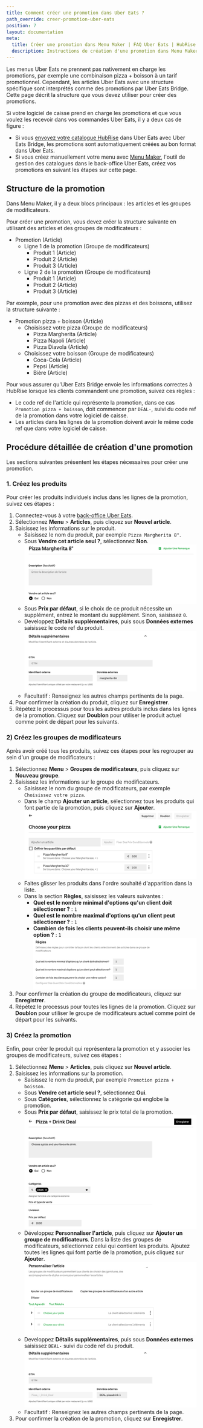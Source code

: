 ```yaml
---
title: Comment créer une promotion dans Uber Eats ?
path_override: creer-promotion-uber-eats
position: 7
layout: documentation
meta:
  title: Créer une promotion dans Menu Maker | FAQ Uber Eats | HubRise
  description: Instructions de création d'une promotion dans Menu Maker, l'outil de gestion des catalogues dans le back-office Uber Eats.
---
```


Les menus Uber Eats ne prennent pas nativement en charge les promotions, par exemple une combinaison pizza + boisson à un tarif promotionnel.
Cependant, les articles Uber Eats avec une structure spécifique sont interprétés comme des promotions par Uber Eats Bridge.
Cette page décrit la structure que vous devez utiliser pour créer des promotions.

Si votre logiciel de caisse prend en charge les promotions et que vous voulez les recevoir dans vos commandes Uber Eats, il y a deux cas de figure :

- Si vous [envoyez votre catalogue HubRise](/apps/uber-eats/push-catalog) dans Uber Eats avec Uber Eats Bridge, les promotions sont automatiquement créées au bon format dans Uber Eats.
- Si vous créez manuellement votre menu avec [Menu Maker](https://merchants.ubereats.com/us/fr/technology/simplify-operations/menu-management), l'outil de gestion des catalogues dans le back-office Uber Eats, créez vos promotions en suivant les étapes sur cette page.

## Structure de la promotion

Dans Menu Maker, il y a deux blocs principaux : les articles et les groupes de modificateurs.

Pour créer une promotion, vous devez créer la structure suivante en utilisant des articles et des groupes de modificateurs :

- Promotion (Article)
  - Ligne 1 de la promotion (Groupe de modificateurs)
    - Produit 1 (Article)
    - Produit 2 (Article)
    - Produit 3 (Article)
  - Ligne 2 de la promotion (Groupe de modificateurs)
    - Produit 1 (Article)
    - Produit 2 (Article)
    - Produit 3 (Article)

Par exemple, pour une promotion avec des pizzas et des boissons, utilisez la structure suivante :

- Promotion pizza + boisson (Article)
  - Choisissez votre pizza (Groupe de modificateurs)
    - Pizza Margherita (Article)
    - Pizza Napoli (Article)
    - Pizza Diavola (Article)
  - Choisissez votre boisson (Groupe de modificateurs)
    - Coca-Cola (Article)
    - Pepsi (Article)
    - Bière (Article)

Pour vous assurer qu'Uber Eats Bridge envoie les informations correctes à HubRise lorsque les clients commandent une promotion, suivez ces règles :

- Le code ref de l'article qui représente la promotion, dans ce cas `Promotion pizza + boisson`, doit commencer par `DEAL-`, suivi du code ref de la promotion dans votre logiciel de caisse.
- Les articles dans les lignes de la promotion doivent avoir le même code ref que dans votre logiciel de caisse.

## Procédure détaillée de création d'une promotion

Les sections suivantes présentent les étapes nécessaires pour créer une promotion.

### 1. Créez les produits

Pour créer les produits individuels inclus dans les lignes de la promotion, suivez ces étapes :

1. Connectez-vous à votre [back-office Uber Eats](https://restaurant.uber.com).
2. Sélectionnez **Menu** > **Articles**, puis cliquez sur **Nouvel article**.
3. Saisissez les informations sur le produit.
   - Saisissez le nom du produit, par exemple `Pizza Margherita 8"`.
   - Sous **Vendre cet article seul ?**, sélectionnez **Non**.
     ![Nom du produit et choix Vendre cet article seul](./images/012-product-name-menu-maker.png)
   - Sous **Prix par défaut**, si le choix de ce produit nécessite un supplément, entrez le montant du supplément. Sinon, saisissez `0`.
   - Developpez **Détails supplémentaires**, puis sous **Données externes** saisissez le code ref du produit.
     ![Code ref sous Détails supplémentaires](./images/013-extra-details-menu-maker.png)
   - Facultatif : Renseignez les autres champs pertinents de la page.
4. Pour confirmer la création du produit, cliquez sur **Enregistrer**.
5. Répétez le processus pour tous les autres produits inclus dans les lignes de la promotion. Cliquez sur **Doublon** pour utiliser le produit actuel comme point de départ pour les suivants.

### 2) Créez les groupes de modificateurs

Après avoir créé tous les produits, suivez ces étapes pour les regrouper au sein d'un groupe de modificateurs :

1. Sélectionnez **Menu** > **Groupes de modificateurs**, puis cliquez sur **Nouveau groupe**.
2. Saisissez les informations sur le groupe de modificateurs.
   - Saisissez le nom du groupe de modificateurs, par exemple `Choisissez votre pizza`.
   - Dans le champ **Ajouter un article**, sélectionnez tous les produits qui font partie de la promotion, puis cliquez sur **Ajouter**.
     ![Nom du groupe de modificateurs et produits](./images/019-modifier-group-name-menu-maker.png)
   - Faites glisser les produits dans l'ordre souhaité d'apparition dans la liste.
   - Dans la section **Règles**, saisissez les valeurs suivantes :
     - **Quel est le nombre minimal d'options qu'un client doit sélectionner ?** : `1`
     - **Quel est le nombre maximal d'options qu'un client peut sélectionner ?** : `1`
     - **Combien de fois les clients peuvent-ils choisir une même option ?** : `1`
       ![Règles des groupes de modificateurs](./images/015-modifier-group-rules-menu-maker.png)
3. Pour confirmer la création du groupe de modificateurs, cliquez sur **Enregistrer**.
4. Répétez le processus pour toutes les lignes de la promotion. Cliquez sur **Doublon** pour utiliser le groupe de modificateurs actuel comme point de départ pour les suivants.

### 3) Créez la promotion

Enfin, pour créer le produit qui représentera la promotion et y associer les groupes de modificateurs, suivez ces étapes :

1. Sélectionnez **Menu** > **Articles**, puis cliquez sur **Nouvel article**.
2. Saisissez les informations sur la promotion.
   - Saisissez le nom du produit, par exemple `Promotion pizza + boisson`.
   - Sous **Vendre cet article seul ?**, sélectionnez **Oui**.
   - Sous **Catégories**, sélectionnez la catégorie qui englobe la promotion.
   - Sous **Prix par défaut**, saisissez le prix total de la promotion.
     ![Nom de la promotion](./images/020-deal-name-menu-maker.png)
   - Développez **Personnaliser l'article**, puis cliquez sur **Ajouter un groupe de modificateurs**. Dans la liste des groupes de modificateurs, sélectionnez celui qui contient les produits. Ajoutez toutes les lignes qui font partie de la promotion, puis cliquez sur **Ajouter**.
     ![Personnalisation de la promotion](./images/021-deal-customisation-maker.png)
   - Developpez **Détails supplémentaires**, puis sous **Données externes** saisissez `DEAL-` suivi du code ref du produit.
     ![Détails de la promotion](./images/022-deal-details-menu-maker.png)
   - Facultatif : Renseignez les autres champs pertinents de la page.
3. Pour confirmer la création de la promotion, cliquez sur **Enregistrer**.
